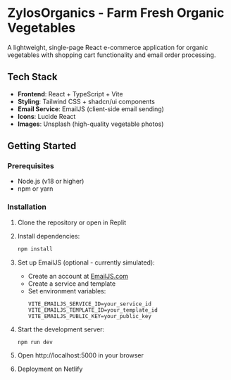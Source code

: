 # ZylosOrganics - Farm Fresh Organic Vegetables

A lightweight, single-page React e-commerce application for organic vegetables with shopping cart functionality and email order processing.


## Tech Stack

- **Frontend**: React + TypeScript + Vite
- **Styling**: Tailwind CSS + shadcn/ui components
- **Email Service**: EmailJS (client-side email sending)
- **Icons**: Lucide React
- **Images**: Unsplash (high-quality vegetable photos)

## Getting Started

### Prerequisites

- Node.js (v18 or higher)
- npm or yarn

### Installation

1. Clone the repository or open in Replit
2. Install dependencies:
   ```bash
   npm install
   ```

3. Set up EmailJS (optional - currently simulated):
   - Create an account at [EmailJS.com](https://www.emailjs.com/)
   - Create a service and template
   - Set environment variables:
     ```
     VITE_EMAILJS_SERVICE_ID=your_service_id
     VITE_EMAILJS_TEMPLATE_ID=your_template_id
     VITE_EMAILJS_PUBLIC_KEY=your_public_key
     ```

4. Start the development server:
   ```bash
   npm run dev
   ```

5. Open http://localhost:5000 in your browser

6. Deployment on Netlify




